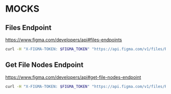 # MOCKS

## Files Endpoint

https://www.figma.com/developers/api#files-endpoints

```sh
curl -H "X-FIGMA-TOKEN: $FIGMA_TOKEN" "https://api.figma.com/v1/files/RSzpKJcnb6uBRQ3rOfLIyUs5" > ./packages/core/src/lib/_mocks_/figma.files.json
```

## Get File Nodes Endpoint

https://www.figma.com/developers/api#get-file-nodes-endpoint

```sh
curl -H "X-FIGMA-TOKEN: $FIGMA_TOKEN" "https://api.figma.com/v1/files/RSzpKJcnb6uBRQ3rOfLIyUs5/nodes?ids=121:10,121:12,121:16,121:17,121:18,122:14,122:16,122:18,124:8,124:18,296:7,330:1,336:5,339:0,339:1,339:2,339:3,339:5,339:7,341:2,254:1,254:2,254:3" > ./packages/core/src/lib/_mocks_/figma.fileNodes.json
```
